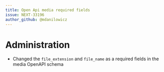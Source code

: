 ```yaml
---
title: Open Api media required fields
issue: NEXT-33196
author_github: @mdanilowicz
---
```

# Administration
* Changed the `file_extension` and `file_name` as a required fields in the media OpenAPI schema